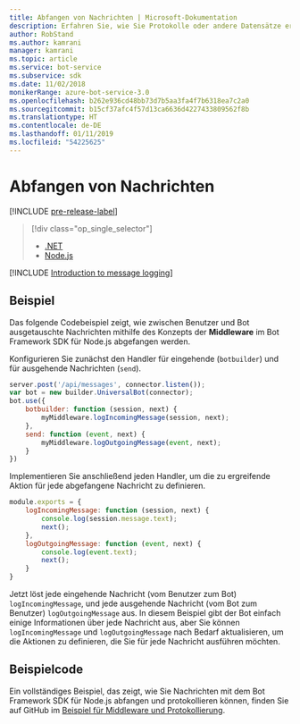 ```yaml
---
title: Abfangen von Nachrichten | Microsoft-Dokumentation
description: Erfahren Sie, wie Sie Protokolle oder andere Datensätze erstellen, indem Sie den Informationsaustausch mit dem Bot Framework SDK für Node.js abfangen und verarbeiten.
author: RobStand
ms.author: kamrani
manager: kamrani
ms.topic: article
ms.service: bot-service
ms.subservice: sdk
ms.date: 11/02/2018
monikerRange: azure-bot-service-3.0
ms.openlocfilehash: b262e936cd48bb73d7b5aa3fa4f7b6318ea7c2a0
ms.sourcegitcommit: b15cf37afc4f57d13ca6636d4227433809562f8b
ms.translationtype: HT
ms.contentlocale: de-DE
ms.lasthandoff: 01/11/2019
ms.locfileid: "54225625"
---
```

# <a name="intercept-messages"></a>Abfangen von Nachrichten

[!INCLUDE [pre-release-label](../includes/pre-release-label-v3.md)]

> [!div class="op_single_selector"]
> - [.NET](../dotnet/bot-builder-dotnet-middleware.md)
> - [Node.js](../nodejs/bot-builder-nodejs-intercept-messages.md)

[!INCLUDE [Introduction to message logging](../includes/snippet-message-logging-intro.md)]

## <a name="example"></a>Beispiel

Das folgende Codebeispiel zeigt, wie zwischen Benutzer und Bot ausgetauschte Nachrichten mithilfe des Konzepts der **Middleware** im Bot Framework SDK für Node.js abgefangen werden. 

Konfigurieren Sie zunächst den Handler für eingehende (`botbuilder`) und für ausgehende Nachrichten (`send`).

```javascript
server.post('/api/messages', connector.listen());
var bot = new builder.UniversalBot(connector);
bot.use({
    botbuilder: function (session, next) {
        myMiddleware.logIncomingMessage(session, next);
    },
    send: function (event, next) {
        myMiddleware.logOutgoingMessage(event, next);
    }
})
```

Implementieren Sie anschließend jeden Handler, um die zu ergreifende Aktion für jede abgefangene Nachricht zu definieren.

```javascript
module.exports = {
    logIncomingMessage: function (session, next) {
        console.log(session.message.text);
        next();
    },
    logOutgoingMessage: function (event, next) {
        console.log(event.text);
        next();
    }
}
```

Jetzt löst jede eingehende Nachricht (vom Benutzer zum Bot) `logIncomingMessage`, und jede ausgehende Nachricht (vom Bot zum Benutzer) `logOutgoingMessage` aus.
In diesem Beispiel gibt der Bot einfach einige Informationen über jede Nachricht aus, aber Sie können `logIncomingMessage` und `logOutgoingMessage` nach Bedarf aktualisieren, um die Aktionen zu definieren, die Sie für jede Nachricht ausführen möchten. 

## <a name="sample-code"></a>Beispielcode

Ein vollständiges Beispiel, das zeigt, wie Sie Nachrichten mit dem Bot Framework SDK für Node.js abfangen und protokollieren können, finden Sie auf GitHub im <a href="https://aka.ms/v3-js-capability-middlewareLogging" target="_blank">Beispiel für Middleware und Protokollierung</a>.
